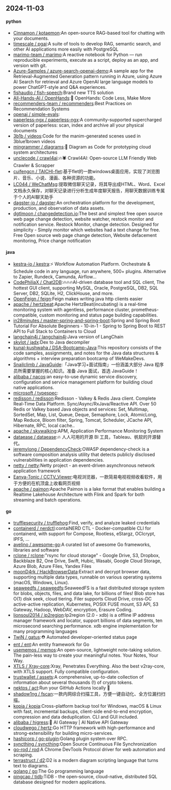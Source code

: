 ## 2024-11-03

#### python
* [Cinnamon / kotaemon](https://github.com/Cinnamon/kotaemon):An open-source RAG-based tool for chatting with your documents.
* [timescale / pgai](https://github.com/timescale/pgai):A suite of tools to develop RAG, semantic search, and other AI applications more easily with PostgreSQL
* [marimo-team / marimo](https://github.com/marimo-team/marimo):A reactive notebook for Python — run reproducible experiments, execute as a script, deploy as an app, and version with git.
* [Azure-Samples / azure-search-openai-demo](https://github.com/Azure-Samples/azure-search-openai-demo):A sample app for the Retrieval-Augmented Generation pattern running in Azure, using Azure AI Search for retrieval and Azure OpenAI large language models to power ChatGPT-style and Q&A experiences.
* [fishaudio / fish-speech](https://github.com/fishaudio/fish-speech):Brand new TTS solution
* [All-Hands-AI / OpenHands](https://github.com/All-Hands-AI/OpenHands):🙌 OpenHands: Code Less, Make More
* [recommenders-team / recommenders](https://github.com/recommenders-team/recommenders):Best Practices on Recommendation Systems
* [openai / simple-evals](https://github.com/openai/simple-evals):
* [paperless-ngx / paperless-ngx](https://github.com/paperless-ngx/paperless-ngx):A community-supported supercharged version of paperless: scan, index and archive all your physical documents
* [3b1b / videos](https://github.com/3b1b/videos):Code for the manim-generated scenes used in 3blue1brown videos
* [mingrammer / diagrams](https://github.com/mingrammer/diagrams):🎨 Diagram as Code for prototyping cloud system architectures
* [unclecode / crawl4ai](https://github.com/unclecode/crawl4ai):🔥🕷️ Crawl4AI: Open-source LLM Friendly Web Crawler & Scrapper
* [cuifengcn / TAICHI-flet](https://github.com/cuifengcn/TAICHI-flet):基于flet的一款windows桌面应用，实现了浏览图片、音乐、小说、漫画、各种资源的功能。
* [LC044 / WeChatMsg](https://github.com/LC044/WeChatMsg):提取微信聊天记录，将其导出成HTML、Word、Excel文档永久保存，对聊天记录进行分析生成年度聊天报告，用聊天数据训练专属于个人的AI聊天助手
* [dagster-io / dagster](https://github.com/dagster-io/dagster):An orchestration platform for the development, production, and observation of data assets.
* [dgtlmoon / changedetection.io](https://github.com/dgtlmoon/changedetection.io):The best and simplest free open source web page change detection, website watcher, restock monitor and notification service. Restock Monitor, change detection. Designed for simplicity - Simply monitor which websites had a text change for free. Free Open source web page change detection, Website defacement monitoring, Price change notification

#### java
* [kestra-io / kestra](https://github.com/kestra-io/kestra):⚡ Workflow Automation Platform. Orchestrate & Schedule code in any language, run anywhere, 500+ plugins. Alternative to Zapier, Rundeck, Camunda, Airflow...
* [CodePhiliaX / Chat2DB](https://github.com/CodePhiliaX/Chat2DB):🔥🔥🔥AI-driven database tool and SQL client, The hottest GUI client, supporting MySQL, Oracle, PostgreSQL, DB2, SQL Server, DB2, SQLite, H2, ClickHouse, and more.
* [OpenFeign / feign](https://github.com/OpenFeign/feign):Feign makes writing java http clients easier
* [apache / hertzbeat](https://github.com/apache/hertzbeat):Apache HertzBeat(incubating) is a real-time monitoring system with agentless, performance cluster, prometheus-compatible, custom monitoring and status page building capabilities.
* [in28minutes / master-spring-and-spring-boot](https://github.com/in28minutes/master-spring-and-spring-boot):Spring and Spring Boot Tutorial For Absolute Beginners - 10-in-1 - Spring to Spring Boot to REST API to Full Stack to Containers to Cloud
* [langchain4j / langchain4j](https://github.com/langchain4j/langchain4j):Java version of LangChain
* [skylot / jadx](https://github.com/skylot/jadx):Dex to Java decompiler
* [kunal-kushwaha / DSA-Bootcamp-Java](https://github.com/kunal-kushwaha/DSA-Bootcamp-Java):This repository consists of the code samples, assignments, and notes for the Java data structures & algorithms + interview preparation bootcamp of WeMakeDevs.
* [Snailclimb / JavaGuide](https://github.com/Snailclimb/JavaGuide):「Java学习+面试指南」一份涵盖大部分 Java 程序员所需要掌握的核心知识。准备 Java 面试，首选 JavaGuide！
* [alibaba / nacos](https://github.com/alibaba/nacos):an easy-to-use dynamic service discovery, configuration and service management platform for building cloud native applications.
* [microsoft / typespec](https://github.com/microsoft/typespec):
* [redisson / redisson](https://github.com/redisson/redisson):Redisson - Valkey & Redis Java client. Complete Real-Time Data Platform. Sync/Async/RxJava/Reactive API. Over 50 Redis or Valkey based Java objects and services: Set, Multimap, SortedSet, Map, List, Queue, Deque, Semaphore, Lock, AtomicLong, Map Reduce, Bloom filter, Spring, Tomcat, Scheduler, JCache API, Hibernate, RPC, local cache..
* [apache / skywalking](https://github.com/apache/skywalking):APM, Application Performance Monitoring System
* [dataease / dataease](https://github.com/dataease/dataease):🔥 人人可用的开源 BI 工具，Tableau、帆软的开源替代。
* [jeremylong / DependencyCheck](https://github.com/jeremylong/DependencyCheck):OWASP dependency-check is a software composition analysis utility that detects publicly disclosed vulnerabilities in application dependencies.
* [netty / netty](https://github.com/netty/netty):Netty project - an event-driven asynchronous network application framework
* [Eanya-Tonic / CCTV_Viewer](https://github.com/Eanya-Tonic/CCTV_Viewer):电视浏览器，一款简易电视视频收看软件，用于方便的在机顶盒上收看网页视频
* [apache / paimon](https://github.com/apache/paimon):Apache Paimon is a lake format that enables building a Realtime Lakehouse Architecture with Flink and Spark for both streaming and batch operations.

#### go
* [trufflesecurity / trufflehog](https://github.com/trufflesecurity/trufflehog):Find, verify, and analyze leaked credentials
* [containerd / nerdctl](https://github.com/containerd/nerdctl):contaiNERD CTL - Docker-compatible CLI for containerd, with support for Compose, Rootless, eStargz, OCIcrypt, IPFS, ...
* [avelino / awesome-go](https://github.com/avelino/awesome-go):A curated list of awesome Go frameworks, libraries and software
* [rclone / rclone](https://github.com/rclone/rclone):"rsync for cloud storage" - Google Drive, S3, Dropbox, Backblaze B2, One Drive, Swift, Hubic, Wasabi, Google Cloud Storage, Azure Blob, Azure Files, Yandex Files
* [moonD4rk / HackBrowserData](https://github.com/moonD4rk/HackBrowserData):Extract and decrypt browser data, supporting multiple data types, runnable on various operating systems (macOS, Windows, Linux).
* [seaweedfs / seaweedfs](https://github.com/seaweedfs/seaweedfs):SeaweedFS is a fast distributed storage system for blobs, objects, files, and data lake, for billions of files! Blob store has O(1) disk seek, cloud tiering. Filer supports Cloud Drive, cross-DC active-active replication, Kubernetes, POSIX FUSE mount, S3 API, S3 Gateway, Hadoop, WebDAV, encryption, Erasure Coding.
* [lionsoul2014 / ip2region](https://github.com/lionsoul2014/ip2region):Ip2region (2.0 - xdb) is a offline IP address manager framework and locator, support billions of data segments, ten microsecond searching performance. xdb engine implementation for many programming languages
* [TwiN / gatus](https://github.com/TwiN/gatus):⛑ Automated developer-oriented status page
* [ent / ent](https://github.com/ent/ent):An entity framework for Go
* [usememos / memos](https://github.com/usememos/memos):An open-source, lightweight note-taking solution. The pain-less way to create your meaningful notes. Your Notes, Your Way.
* [XTLS / Xray-core](https://github.com/XTLS/Xray-core):Xray, Penetrates Everything. Also the best v2ray-core, with XTLS support. Fully compatible configuration.
* [trustwallet / assets](https://github.com/trustwallet/assets):A comprehensive, up-to-date collection of information about several thousands (!) of crypto tokens.
* [nektos / act](https://github.com/nektos/act):Run your GitHub Actions locally 🚀
* [shadow1ng / fscan](https://github.com/shadow1ng/fscan):一款内网综合扫描工具，方便一键自动化、全方位漏扫扫描。
* [kopia / kopia](https://github.com/kopia/kopia):Cross-platform backup tool for Windows, macOS & Linux with fast, incremental backups, client-side end-to-end encryption, compression and data deduplication. CLI and GUI included.
* [alibaba / higress](https://github.com/alibaba/higress):🤖 AI Gateway | AI Native API Gateway
* [cloudwego / hertz](https://github.com/cloudwego/hertz):Go HTTP framework with high-performance and strong-extensibility for building micro-services.
* [hashicorp / go-plugin](https://github.com/hashicorp/go-plugin):Golang plugin system over RPC.
* [syncthing / syncthing](https://github.com/syncthing/syncthing):Open Source Continuous File Synchronization
* [go-rod / rod](https://github.com/go-rod/rod):A Chrome DevTools Protocol driver for web automation and scraping.
* [terrastruct / d2](https://github.com/terrastruct/d2):D2 is a modern diagram scripting language that turns text to diagrams.
* [golang / go](https://github.com/golang/go):The Go programming language
* [pingcap / tidb](https://github.com/pingcap/tidb):TiDB - the open-source, cloud-native, distributed SQL database designed for modern applications.
